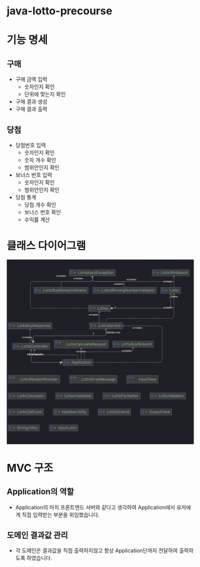 # java-lotto-precourse

# 기능 명세
## 구매
- 구매 금액 입력
  - 숫자인지 확인
  - 단위에 맞는지 확인
- 구매 결과 생성
- 구매 결과 출력

## 당첨
- 당첨번호 입력
  - 숫자인지 확인
  - 숫자 개수 확인
  - 범위안인지 확인
- 보너스 번호 입력
  - 숫자인지 확인
  - 범위안인지 확인
- 당첨 통계
  - 당첨 개수 확인
  - 보너스 번호 확인
  - 수익률 계산


# 클래스 다이어그램
![img.png](img.png)


# MVC 구조
## Application의 역할
- Application의 마치 프론트엔드 서버와 같다고 생각하여 Application에서 유저에게 직접 입력받는 부분을 위임했습니다.

## 도메인 결과값 관리
- 각 도메인은 결과값을 직접 출력하지않고 항상 Application단까지 전달하여 출력하도록 하였습니다.
